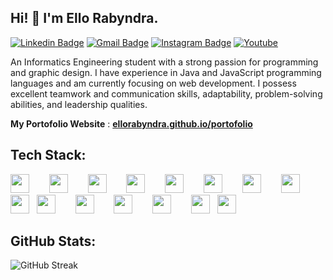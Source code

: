 ## Hi! 👋 I'm Ello Rabyndra.

[![Linkedin Badge](https://img.shields.io/badge/-LinkedIn-blue?style=flat-square&logo=Linkedin&logoColor=white&link=https://linkedin.com/in/ello-rabyndra/)](https://linkedin.com/in/ello-rabyndra/)
[![Gmail Badge](https://img.shields.io/badge/-Gmail-d14836?style=flat-square&logo=Gmail&logoColor=white&link=mailto:ellorabyndra123@gmail.com)](mailto:ellorabyndra123@gmail.com)
[![Instagram Badge](https://img.shields.io/badge/-Instagram-e4405f?style=flat-square&logo=Instagram&logoColor=white&link=https://www.instagram.com/ellorabyndra/)](https://www.instagram.com/ellorabyndra/)
[![Youtube](https://img.shields.io/badge/-Youtube-ed3d26?style=flat-square&logo=Youtube&logoColor=white&link=https://www.youtube.com/@ElloRabyndra)](https://www.youtube.com/@ElloRabyndra)


An Informatics Engineering student with a strong passion for programming and graphic design. I have experience in Java and JavaScript programming languages and am currently focusing on web development. I possess excellent teamwork and communication skills, adaptability, problem-solving abilities, and leadership qualities.


 **My Portofolio Website** : [**ellorabyndra.github.io/portofolio**](https://ellorabyndra.github.io/portofolioV2/)

## Tech Stack:

<p align="left">
  <img src="https://cdn.jsdelivr.net/gh/devicons/devicon/icons/html5/html5-original.svg" width="30px" style="margin-right: 20px"/>
  &nbsp;
  <img src="https://cdn.jsdelivr.net/gh/devicons/devicon/icons/css3/css3-original.svg" width="30px" style="margin-right: 20px"/>
  &nbsp;
  <img src="https://cdn.jsdelivr.net/gh/devicons/devicon/icons/javascript/javascript-original.svg" width="30px" style="margin-right: 20px"/>
  &nbsp;
  <img src="https://cdn.jsdelivr.net/gh/devicons/devicon/icons/java/java-original.svg" width="30px" style="margin-right: 20px"/>
  &nbsp;
  <img src="https://cdn.jsdelivr.net/gh/devicons/devicon/icons/php/php-original.svg" width="30px" style="margin-right: 20px"/>
  &nbsp;
  <img src="https://cdn.jsdelivr.net/gh/devicons/devicon/icons/mysql/mysql-original.svg" width="30px" style="margin-right: 20px"/>
  &nbsp;
  <img src="https://cdn.jsdelivr.net/gh/devicons/devicon/icons/react/react-original.svg" width="30px" style="margin-right: 20px"/>
  &nbsp;
  <img src="https://cdn.jsdelivr.net/gh/devicons/devicon/icons/nodejs/nodejs-original.svg" width="30px" style="margin-right: 20px"/>
  &nbsp;
  <img src="https://img.shields.io/badge/-404D59?style=flat&logo=express&logoColor=white" height="30px"/>
  &nbsp;
  <img src="https://cdn.jsdelivr.net/gh/devicons/devicon/icons/git/git-original.svg" width="30px" style="margin-right: 20px"/>
  &nbsp;
  <img src="https://cdn.jsdelivr.net/gh/devicons/devicon/icons/mysql/mysql-original.svg" width="30px" style="margin-right: 20px"/>
  &nbsp;
  <img src="https://cdn.jsdelivr.net/gh/devicons/devicon/icons/react/react-original.svg" width="30px" style="margin-right: 20px"/>
  &nbsp;
  <img src="https://cdn.jsdelivr.net/gh/devicons/devicon/icons/nodejs/nodejs-original.svg" width="30px" style="margin-right: 20px"/>
  &nbsp;
  <img src="https://img.shields.io/badge/-404D59?style=flat&logo=express&logoColor=white" height="30px"/>
  &nbsp;
  <img src="https://cdn.jsdelivr.net/gh/devicons/devicon/icons/git/git-original.svg" width="30px" style="margin-right: 20px"/>
  &nbsp;
</p>

## GitHub Stats:

![GitHub Streak](https://nirzak-streak-stats.vercel.app/?user=ElloRabyndra&theme=dark&hide_border=false)
